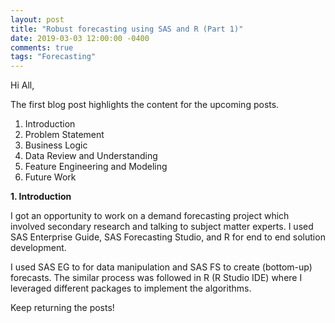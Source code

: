 ```yaml
---
layout: post
title: "Robust forecasting using SAS and R (Part 1)"
date: 2019-03-03 12:00:00 -0400
comments: true
tags: "Forecasting"
---
```


Hi All,

The first blog post highlights the content for the upcoming posts.

1. Introduction
2. Problem Statement
3. Business Logic
4. Data Review and Understanding
5. Feature Engineering and Modeling
6. Future Work

**1. Introduction**

I got an opportunity to work on a demand forecasting project 
which involved secondary research and talking to subject matter experts.
I used SAS Enterprise Guide, SAS Forecasting Studio, and R for end to end solution 
development. 

I used SAS EG to for data manipulation and SAS FS to create (bottom-up) forecasts.
The similar process was followed in R (R Studio IDE) where I leveraged different 
packages to implement the algorithms.

Keep returning the posts!

